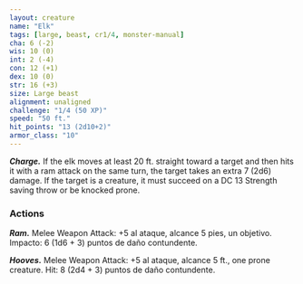 ```yaml
---
layout: creature
name: "Elk"
tags: [large, beast, cr1/4, monster-manual]
cha: 6 (-2)
wis: 10 (0)
int: 2 (-4)
con: 12 (+1)
dex: 10 (0)
str: 16 (+3)
size: Large beast
alignment: unaligned
challenge: "1/4 (50 XP)"
speed: "50 ft."
hit_points: "13 (2d10+2)"
armor_class: "10"
---
```


***Charge.*** If the elk moves at least 20 ft. straight toward a target and then hits it with a ram attack on the same turn, the target takes an extra 7 (2d6) damage. If the target is a creature, it must succeed on a DC 13 Strength saving throw or be knocked prone.

### Actions

***Ram.*** Melee Weapon Attack: +5 al ataque, alcance 5 pies, un objetivo. Impacto: 6 (1d6 + 3) puntos de daño contundente.

***Hooves.*** Melee Weapon Attack: +5 al ataque, alcance 5 ft., one prone creature. Hit: 8 (2d4 + 3) puntos de daño contundente.